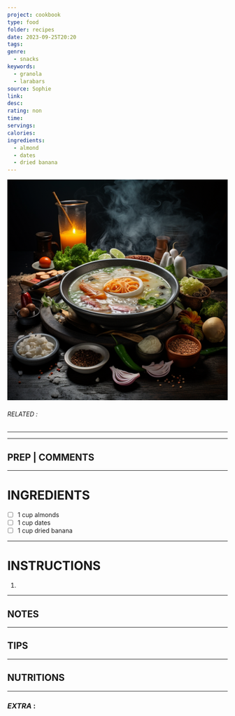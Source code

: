 ```yaml
---
project: cookbook
type: food
folder: recipes
date: 2023-09-25T20:20
tags: 
genre:
  - snacks
keywords:
  - granola
  - larabars
source: Sophie
link: 
desc: 
rating: non
time: 
servings: 
calories: 
ingredients:
  - almond
  - dates
  - dried banana
---
```


![IMAGE](_default.png)

###### *RELATED* : 
---


---
## PREP | COMMENTS



---
# INGREDIENTS

- [ ] 1 cup almonds
- [ ] 1 cup dates
- [ ] 1 cup dried banana

---
# INSTRUCTIONS

1. 

---
## NOTES



---
## TIPS



---
## NUTRITIONS



---
### *EXTRA* :



